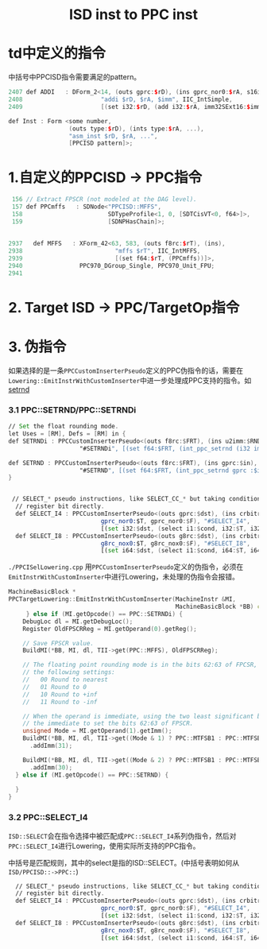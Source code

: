 <h1 align="center">ISD inst to PPC inst</h1>


# td中定义的指令

中括号中PPCISD指令需要满足的pattern。

```c++
2407 def ADDI   : DForm_2<14, (outs gprc:$rD), (ins gprc_nor0:$rA, s16imm:$imm),
2408                      "addi $rD, $rA, $imm", IIC_IntSimple,
2409                      [(set i32:$rD, (add i32:$rA, imm32SExt16:$imm))]>;

def Inst : Form <some number,
                 (outs type:$rD), (ints type:$rA, ...),
                 "asm_inst $rD, $rA, ...",
                 [PPCISD pattern]>;
```







# 1.自定义的PPCISD -> PPC指令

```c++
 156 // Extract FPSCR (not modeled at the DAG level).
 157 def PPCmffs   : SDNode<"PPCISD::MFFS",
 158                        SDTypeProfile<1, 0, [SDTCisVT<0, f64>]>,
 159                        [SDNPHasChain]>;
 
 
2937   def MFFS   : XForm_42<63, 583, (outs f8rc:$rT), (ins),
2938                          "mffs $rT", IIC_IntMFFS,
2939                          [(set f64:$rT, (PPCmffs))]>,
2940                PPC970_DGroup_Single, PPC970_Unit_FPU;
2941
```





# 2. Target ISD -> PPC/TargetOp指令







# 3. 伪指令

如果选择的是一条`PPCCustomInserterPseudo`定义的PPC伪指令的话，需要在`Lowering::EmitInstrWithCustomInserter`中进一步处理成PPC支持的指令。如 [setrnd](https://github.com/llvm/llvm-project/commit/05f78b35ae82e371bfa478d02c482c6825c5fd80)



### 3.1 PPC::SETRND/PPC::SETRNDi

```asm
// Set the float rounding mode.
let Uses = [RM], Defs = [RM] in { 
def SETRNDi : PPCCustomInserterPseudo<(outs f8rc:$FRT), (ins u2imm:$RND),
                    "#SETRNDi", [(set f64:$FRT, (int_ppc_setrnd (i32 imm:$RND)))]>;

def SETRND : PPCCustomInserterPseudo<(outs f8rc:$FRT), (ins gprc:$in),
                    "#SETRND", [(set f64:$FRT, (int_ppc_setrnd gprc :$in))]>;
}


 // SELECT_* pseudo instructions, like SELECT_CC_* but taking condition
  // register bit directly.
  def SELECT_I4 : PPCCustomInserterPseudo<(outs gprc:$dst), (ins crbitrc:$cond,
                          gprc_nor0:$T, gprc_nor0:$F), "#SELECT_I4",
                          [(set i32:$dst, (select i1:$cond, i32:$T, i32:$F))]>;
  def SELECT_I8 : PPCCustomInserterPseudo<(outs g8rc:$dst), (ins crbitrc:$cond,
                          g8rc_nox0:$T, g8rc_nox0:$F), "#SELECT_I8",
                          [(set i64:$dst, (select i1:$cond, i64:$T, i64:$F))]>;
```



`./PPCISelLowering.cpp` 用`PPCCustomInserterPseudo`定义的伪指令，必须在`EmitInstrWithCustomInserter`中进行Lowering，未处理的伪指令会报错。

```c++
MachineBasicBlock *
PPCTargetLowering::EmitInstrWithCustomInserter(MachineInstr &MI,
                                               MachineBasicBlock *BB) const {
     } else if (MI.getOpcode() == PPC::SETRNDi) {
    DebugLoc dl = MI.getDebugLoc();
    Register OldFPSCRReg = MI.getOperand(0).getReg();

    // Save FPSCR value.
    BuildMI(*BB, MI, dl, TII->get(PPC::MFFS), OldFPSCRReg);

    // The floating point rounding mode is in the bits 62:63 of FPCSR, and has
    // the following settings:
    //   00 Round to nearest
    //   01 Round to 0
    //   10 Round to +inf
    //   11 Round to -inf

    // When the operand is immediate, using the two least significant bits of
    // the immediate to set the bits 62:63 of FPSCR.
    unsigned Mode = MI.getOperand(1).getImm();
    BuildMI(*BB, MI, dl, TII->get((Mode & 1) ? PPC::MTFSB1 : PPC::MTFSB0))
      .addImm(31);

    BuildMI(*BB, MI, dl, TII->get((Mode & 2) ? PPC::MTFSB1 : PPC::MTFSB0))
      .addImm(30);
  } else if (MI.getOpcode() == PPC::SETRND) {
  
  }
}
```



### 3.2 PPC::SELECT_I4

`ISD::SELECT`会在指令选择中被匹配成`PPC::SELECT_I4`系列伪指令，然后对`PPC::SELECT_I4`进行Lowering，使用实际所支持的PPC指令。

中括号是匹配规则，其中的select是指的ISD::SELECT。(中括号表明如何从`ISD/PPCISD::->PPC::`)

```asm
  // SELECT_* pseudo instructions, like SELECT_CC_* but taking condition
  // register bit directly.
  def SELECT_I4 : PPCCustomInserterPseudo<(outs gprc:$dst), (ins crbitrc:$cond,
                          gprc_nor0:$T, gprc_nor0:$F), "#SELECT_I4",
                          [(set i32:$dst, (select i1:$cond, i32:$T, i32:$F))]>;
  def SELECT_I8 : PPCCustomInserterPseudo<(outs g8rc:$dst), (ins crbitrc:$cond,
                          g8rc_nox0:$T, g8rc_nox0:$F), "#SELECT_I8",
                          [(set i64:$dst, (select i1:$cond, i64:$T, i64:$F))]>;
```





